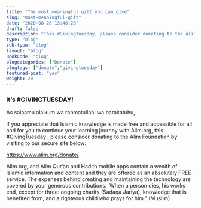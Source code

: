 ```yaml
--- 
title: "The most meaningful gift you can give" 
slug: "most-meaningful-gift"
date: "2020-08-26 13:48:20" 
draft: false
description: "This #GivingTuesday, please consider donating to the Alim Foundation by visiting to our secure site." 
type: "blog" 
sub-type: "blog" 
layout: "blog" 
BookCode: "blog"
blogcategories: ["Donate"]
blogtags: ["donate","givingtuesday"]
featured-post: "yes"
weight:	20 
---  
```

 ### It’s #GIVINGTUESDAY!
As salaamu alaikum wa rahmatullahi wa barakatuhu,


If you appreciate that Islamic knowledge is made free and accessible for all and for you to continue your learning journey with Alim.org, this #GivingTuesday , please consider donating to the Alim Foundation by visiting to our secure site below:

https://www.alim.org/donate/

Alim.org, and Alim Qur’an and Hadith mobile apps contain a wealth of Islamic information and content and they are offered as an absolutely FREE service. The expenses behind creating and maintaining the technology are covered by your generous contributions.&nbsp;&nbsp;When a person dies, his works end, except for three: ongoing charity (Sadaqa Jariya), knowledge that is benefited from, and a righteous child who prays for him." (Muslim)

